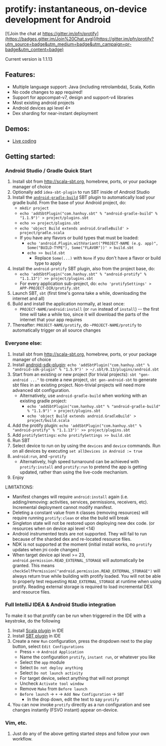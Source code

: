 # protify: instantaneous, on-device development for Android

[![Join the chat at https://gitter.im/pfn/protify](https://badges.gitter.im/Join%20Chat.svg)](https://gitter.im/pfn/protify?utm_source=badge&utm_medium=badge&utm_campaign=pr-badge&utm_content=badge)

Current version is 1.1.13

## Features:

* Multiple language support: Java (including retrolambda), Scala, Kotlin
* No code changes to app required!
* Support for appcompat-v7, design and support-v4 libraries
* Most existing android projects
* Android devices api level 4+
* Dex sharding for near-instant deployment

## Demos:

* [Live coding](https://youtu.be/LJLLyua0bYA)

## Getting started:

### Android Studio / Gradle Quick Start

1. Install sbt from http://scala-sbt.org, homebrew, ports, or your
   package manager of choice
2. Optionally add `idea-sbt-plugin` to run SBT inside of Android Studio
3. Install the
   [`android-gradle-build`](https://github.com/pfn/android-sdk-plugin/blob/master/GRADLE.md)
   SBT plugin to automatically load your gradle build. From the base of your
   Android project, do:
   * `mkdir project`
   * `echo 'addSbtPlugin("com.hanhuy.sbt" % "android-gradle-build" % "1.1.9")' > project/plugins.sbt`
   * `echo >> project/plugins.sbt`
   * `echo 'object Build extends android.GradleBuild' > project/gradle.scala`
   * If you have any flavors or build types that must be loaded:
     * `echo 'android.Plugin.withVariant("PROJECT-NAME (e.g. app)", Some("BUILD-TYPE"), Some("FLAVOR"))' > build.sbt`
     * `echo >> build.sbt`
       * Replace `Some(...)` with `None` if you don't have a flavor or build type to apply
4. Install the `android-protify` SBT plugin, also from the project base, do:
   * `echo 'addSbtPlugin("com.hanhuy.sbt" % "android-protify" % "1.1.13")' >> project/plugins.sbt`
   * For every application sub-project, do: `echo 'protifySettings' > APP-PROJECT-DIR/protify.sbt`
5. Launch SBT, `sbt` (first time's gonna take a while, downloading the internet and all)
5. Build and install the application normally, at least once:
   * `PROJECT-NAME/android:install` (or `run` instead of `install`) -- the first
     time will take a while too, since it will download the parts of the
     internet that your app requires
6. Thereafter: `PROJECT-NAME/protify`, do `~PROJECT-NAME/protify` to
   automatically trigger on all source changes

### Everyone else:

1. Install sbt from http://scala-sbt.org, homebrew, ports, or your
   package manager of choice
2. Install [android-sdk-plugin](https://github.com/pfn/android-sdk-plugin):
   `echo 'addSbtPlugin("com.hanhuy.sbt" % "android-sdk-plugin" % "1.5.9")' > ~/.sbt/0.13/plugins/android.sbt`
3. Start from an existing or new project (for trivial projects):
   `sbt "gen-android ..."` to create a new project, `sbt gen-android-sbt` to
   generate sbt files in an existing project. Non-trivial projects will need
   more advanced sbt configuration.
   * Alternatively, use `android-gradle-build` when working with an existing gradle project:
     * `echo 'addSbtPlugin("com.hanhuy.sbt" % "android-gradle-build" % "1.1.9")' > project/plugins.sbt`
     * `echo 'object Build extends android.GradleBuild' > project/build.scala`
4. Add the protify plugin:
   `echo 'addSbtPlugin("com.hanhuy.sbt" % "android-protify" % "1.1.13")' >> project/plugins.sbt`
5. Add `protifySettings`: `echo protifySettings >> build.sbt`
6. Run SBT
7. Select device to run on by using the `devices` and `device` commands. Run
   on all devices by executing `set allDevices in Android := true`
8. `android:run`, and `~protify`
   * Alternatively, high speed turnaround can be achieved with `protify:install`
     and `protify:run` to pretend the app is getting updated, rather than
     using the live-code mechanism.
9. Enjoy

LIMITATIONS:
  * Manifest changes will require `android:install` again (i.e.
    adding/removing: activities, services, permissions, receivers, etc).
    Incremental deployment cannot modify manifest.
  * Deleting a constant value from `R` classes (removing resources) will
    require running `protify:clean` or else the build will break
  * Singleton state will not be restored upon deploying new dex code.
    (or resources when on device api level <14)
  * Android instrumented tests are not supported. They will fail to run
    because of the sharded dex and re-located resource files.
  * NDK is not supported at the moment (initial install works, no `protify`
    updates when jni code changes)
  * When target device api level >= 23,
    `android.permission.READ_EXTERNAL_STORAGE` will automatically be granted.
    This means `checkSelfPermission("android.permission.READ_EXTERNAL_STORAGE")`
    will always return true while building with protify loaded. You will not be
    able to properly test requesting `READ_EXTERNAL_STORAGE` at runtime when
    using protify. Reading external storage is required to load incremental
    DEX and resource files.

### Full IntelliJ IDEA & Android Studio integration

To make it so that protify can be run when triggered in the IDE with a keystroke,
do the following

1. Install [Scala plugin](https://plugins.jetbrains.com/plugin/1347?pr=idea) in IDE
2. Install [SBT plugin](https://plugins.jetbrains.com/plugin/5007?pr=idea) in IDE
3. Create a new `Run` configuration, press the dropdown next to the play button,
   select `Edit Configurations`
   * Press `+` -> `Android Application`
   * Name the configuration `protify`, `instant run`, or whatever you like
   * Select the `app` module
   * Select `Do not deploy anything`
   * Select `Do not launch activity`
   * For target device, select anything that will not prompt
   * Uncheck `Activate tool window`
   * Remove `Make` from `Before launch`
   * `Before launch` -> `+` -> `Add New Configuration` -> `SBT`
     * In the drop down, edit the text to say `protify`
4. You can now invoke `protify` directly as a run configuration and see changes
   instantly (FSVO instant) appear on-device.

### Vim, etc.

1. Just do any of the above getting started steps and follow your own workflow.
